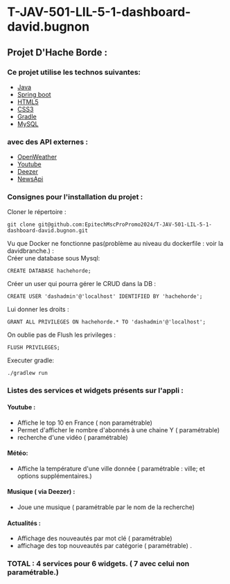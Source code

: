 # T-JAV-501-LIL-5-1-dashboard-david.bugnon

## Projet D'Hache Borde : 

### Ce projet utilise les technos suivantes: 

- [Java](https://fr.wikipedia.org/wiki/Java_\(technique\))
- [Spring boot](https://spring.io/projects/spring-boot)
- [HTML5](https://fr.wikipedia.org/wiki/Hypertext_Markup_Language)
- [CSS3](https://fr.wikipedia.org/wiki/Hypertext_Markup_Language)
-  [Gradle](https://gradle.org)
- [MySQL](https://dev.mysql.com) 
### avec des API externes : 
- [OpenWeather](https://openweathermap.org/api)
- [Youtube](https://developers.google.com/youtube/v3)
- [Deezer](https://developers.deezer.com)
- [NewsApi](https://newsapi.org/)

### Consignes pour l'installation du projet : 

Cloner le répertoire : 
```
git clone git@github.com:EpitechMscProPromo2024/T-JAV-501-LIL-5-1-dashboard-david.bugnon.git
```

Vu que Docker ne fonctionne pas(problème au niveau du dockerfile : voir la davidbranche.) : <br>
Créer une database sous Mysql:
```
CREATE DATABASE hachehorde;
```
Créer un user qui pourra gérer le CRUD dans la DB : 
```
CREATE USER 'dashadmin'@'localhost' IDENTIFIED BY 'hachehorde';
```

Lui donner les droits : 
```
GRANT ALL PRIVILEGES ON hachehorde.* TO 'dashadmin'@'localhost';
```
On oublie pas de Flush les privileges : 
```
FLUSH PRIVILEGES;

```
Executer gradle: 
``` 
./gradlew run 
```
### Listes des services et widgets présents sur l'appli : 

#### Youtube : 
- Affiche le top 10 en France ( non paramétrable) 
- Permet d'afficher le nombre d'abonnés à une chaine Y ( paramétrable) 
- recherche d'une vidéo ( paramétrable)

#### Météo:
- Affiche la température d'une ville donnée ( paramétrable : ville; et options supplémentaires.)

#### Musique ( via Deezer) :
- Joue une musique ( paramétrable par le nom de la recherche)

#### Actualités : 
- Affichage des nouveautés par mot clé ( paramétrable) 
- affichage des top nouveautés par catégorie ( paramétrable) .

### TOTAL : 4 services pour 6 widgets. ( 7 avec celui non paramétrable.) 

